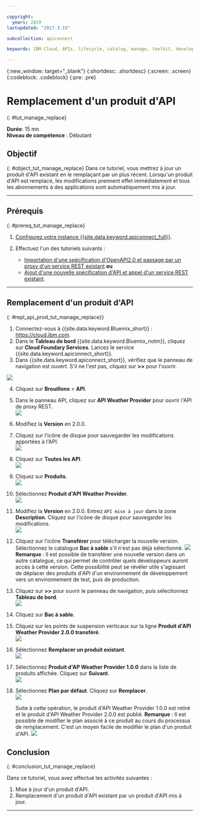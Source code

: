 ```yaml
---

copyright:
  years: 2019
lastupdated: "2017-3-15"

subcollection: apiconnect

keywords: IBM Cloud, APIs, lifecycle, catalog, manage, toolkit, develop, dev portal, tutorial

---
```



{:new_window: target="_blank"}
{:shortdesc: .shortdesc}
{:screen: .screen}
{:codeblock: .codeblock}
{:pre: .pre}

# Remplacement d'un produit d'API
{: #tut_manage_replace}

**Durée**: 15 mn  
**Niveau de compétence** : Débutant  

## Objectif
{: #object_tut_manage_replace}
Dans ce tutoriel, vous mettrez à jour un produit d'API existant en le remplaçant par un plus récent. Lorsqu'un produit d'API est remplacé, les modifications prennent effet immédiatement et tous les abonnements à des applications sont automatiquement mis à jour.  

---
## Prérequis
{: #prereq_tut_manage_replace}

1. [Configurez votre instance {{site.data.keyword.apiconnect_full}}](/docs/services/apiconnect/tutorials?topic=apiconnect-tut_prereq_set_up_apic_instance).

2. Effectuez l'un des tutoriels suivants :
 
    - [Importation d'une spécification d'OpenAPI2.0 et passage par un proxy d'un service REST existant](/docs/services/apiconnect/tutorials?topic=apiconnect-tut_rest_landing)
**ou**  
    - [Ajout d'une nouvelle spécification d'API et appel d'un service REST existant](/docs/services/apiconnect/tutorials?topic=apiconnect-tut_rest_landing).

---

## Remplacement d'un produit d'API
{: #repl_api_prod_tut_manage_replace}}

1. Connectez-vous à {{site.data.keyword.Bluemix_short}} : https://cloud.ibm.com.
2. Dans le **Tableau de bord** {{site.data.keyword.Bluemix_notm}}, cliquez sur **Cloud Foundary Services**. Lancez le service {{site.data.keyword.apiconnect_short}}. 
3. Dans {{site.data.keyword.apiconnect_short}}, vérifiez que le panneau de navigation est ouvert. S'il ne l'est pas, cliquez sur **>>** pour l'ouvrir.  

  ![](images/cloud-apic-dashboard.png)

4. Cliquez sur **Brouillons** > **API**.

5. Dans le panneau API, cliquez sur **API Weather Provider** pour ouvrir l'API de proxy REST.  
![](images/rep-api-list.png)

6. Modifiez la **Version** en 2.0.0.  

7. Cliquez sur l'icône de disque pour sauvegarder les modifications apportées à l'API.  
![](images/rep-change-version.png)

8. Cliquez sur **Toutes les API**.  
![](images/rep-all-apis.png)

9. Cliquez sur **Produits**.  
![](images/rep-api-list-2.png)

10.	Sélectionnez **Produit d'API Weather Provider**.  
![](images/rep-draft-prod-list.png)

11.	Modifiez la **Version** en 2.0.0. Entrez `API mise à jour` dans la zone **Description**. Cliquez sur l'icône de disque pour sauvegarder les modifications.  
![](images/rep-update-prod.png)

12.	Cliquez sur l'icône **Transférer** pour télécharger la nouvelle version. Sélectionnez le catalogue **Bac à sable** s'il n'est pas déjà sélectionné.
![](images/rep-stage-prod-2.png)
    **Remarque** : Il est possible de transférer une nouvelle version dans un autre catalogue, ce qui permet de contrôler quels développeurs auront accès à cette version. Cette possibilité peut se révéler utile s'agissant de déplacer des produits d'API d'un environnement de développement vers un environnement de test, puis de production.

13.	Cliquez sur **>>** pour ouvrir le panneau de navigation, puis sélectionnez **Tableau de bord**.  
![](images/rep-dashboard.png)

14.	Cliquez sur **Bac à sable**.  

15.	Cliquez sur les points de suspension verticaux sur la ligne **Produit d'API Weather Provider 2.0.0 transféré**.  
![](images/rep-dash-prod-list-2.png)

16.	Sélectionnez **Remplacer un produit existant**.  
![](images/rep-replace-prod.png)

17.	Sélectionnez **Produit d'AP Weather Provider 1.0.0** dans la liste de produits affichée. Cliquez sur **Suivant**.  
![](images/rep-replace-dialog.png)

18.	Sélectionnez **Plan par défaut**. Cliquez sur **Remplacer**.  
![](images/rep-replace-dialog-2.png)

    Suite à cette opération, le produit d'API Weather Provider 1.0.0 est retiré et le produit d'API Weather Provider 2.0.0 est publié. **Remarque** : Il est possible de modifier le plan associé à ce produit au cours du processus de remplacement. C'est un moyen facile de modifier le plan d'un produit d'API. ![](images/rep-prod-retired.png) 
 

## Conclusion
{: #conclusion_tut_manage_replace}

Dans ce tutoriel, vous avez effectué les activités suivantes :
1. Mise à jour d'un produit d'API.
2. Remplacement d'un produit d'API existant par un produit d'API mis à jour.

---












